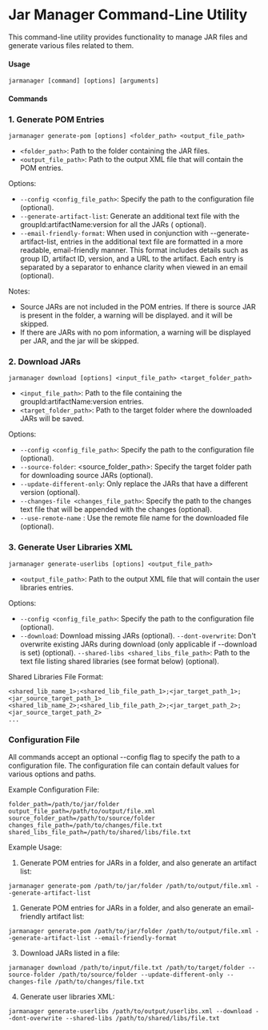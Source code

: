 # Jar Manager Command-Line Utility

This command-line utility provides functionality to manage JAR files and generate various files related to them.

#### Usage

```shell
jarmanager [command] [options] [arguments]
```

#### Commands

### 1. Generate POM Entries

```shell
jarmanager generate-pom [options] <folder_path> <output_file_path>
```

* `<folder_path>`: Path to the folder containing the JAR files.
* `<output_file_path>`: Path to the output XML file that will contain the POM entries.

Options:

* `--config <config_file_path>`: Specify the path to the configuration file (optional).
* `--generate-artifact-list`: Generate an additional text file with the groupId:artifactName:version for all the JARs (
  optional).
* `--email-friendly-format`: When used in conjunction with --generate-artifact-list, entries in the additional text file
  are formatted in a more readable, email-friendly manner. This format includes details such as group ID, artifact ID,
  version, and a URL to the artifact. Each entry is separated by a separator to enhance clarity when viewed
  in an email (optional).

Notes:

* Source JARs are not included in the POM entries. If there is source JAR is present in the folder, a warning will be
  displayed. and it will be skipped.
* If there are JARs with no pom information, a warning will be displayed per JAR, and the jar will be skipped.

### 2. Download JARs

```shell
jarmanager download [options] <input_file_path> <target_folder_path>
```

* `<input_file_path>`: Path to the file containing the groupId:artifactName:version entries.
* `<target_folder_path>`: Path to the target folder where the downloaded JARs will be saved.

Options:

* `--config <config_file_path>`: Specify the path to the configuration file (optional).
* `--source-folder`: <source_folder_path>: Specify the target folder path for downloading source JARs (optional).
* `--update-different-only`: Only replace the JARs that have a different version (optional).
* `--changes-file <changes_file_path>`: Specify the path to the changes text file that will be appended with the changes
  (optional).
* `--use-remote-name` : Use the remote file name for the downloaded file (optional).

### 3. Generate User Libraries XML

```shell
jarmanager generate-userlibs [options] <output_file_path>
```

* `<output_file_path>`: Path to the output XML file that will contain the user libraries entries.

Options:

* `--config <config_file_path>`: Specify the path to the configuration file (optional).
* `--download`: Download missing JARs (optional).
  `--dont-overwrite`: Don't overwrite existing JARs during download (only applicable if --download is set) (optional).
  `--shared-libs <shared_libs_file_path>`: Path to the text file listing shared libraries (see format below) (optional).

Shared Libraries File Format:

```text 
<shared_lib_name_1>;<shared_lib_file_path_1>;<jar_target_path_1>;<jar_source_target_path_1>
<shared_lib_name_2>;<shared_lib_file_path_2>;<jar_target_path_2>;<jar_source_target_path_2>
...
```

### Configuration File

All commands accept an optional --config flag to specify the path to a configuration file. The configuration file can
contain default values for various options and paths.

Example Configuration File:

```properties
folder_path=/path/to/jar/folder
output_file_path=/path/to/output/file.xml
source_folder_path=/path/to/source/folder
changes_file_path=/path/to/changes/file.txt
shared_libs_file_path=/path/to/shared/libs/file.txt
```

Example Usage:

1. Generate POM entries for JARs in a folder, and also generate an artifact list:

```shell
jarmanager generate-pom /path/to/jar/folder /path/to/output/file.xml --generate-artifact-list
```

1. Generate POM entries for JARs in a folder, and also generate an email-friendly artifact list:

```shell
jarmanager generate-pom /path/to/jar/folder /path/to/output/file.xml --generate-artifact-list --email-friendly-format
```

3. Download JARs listed in a file:

```shell
jarmanager download /path/to/input/file.txt /path/to/target/folder --source-folder /path/to/source/folder --update-different-only --changes-file /path/to/changes/file.txt
```

4. Generate user libraries XML:

```shell
jarmanager generate-userlibs /path/to/output/userlibs.xml --download --dont-overwrite --shared-libs /path/to/shared/libs/file.txt
```
